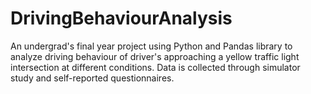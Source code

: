 # DrivingBehaviourAnalysis
An undergrad's final year project using Python and Pandas library to analyze driving behaviour of driver's approaching a yellow traffic light intersection at different conditions. Data is collected through simulator study and self-reported questionnaires.
